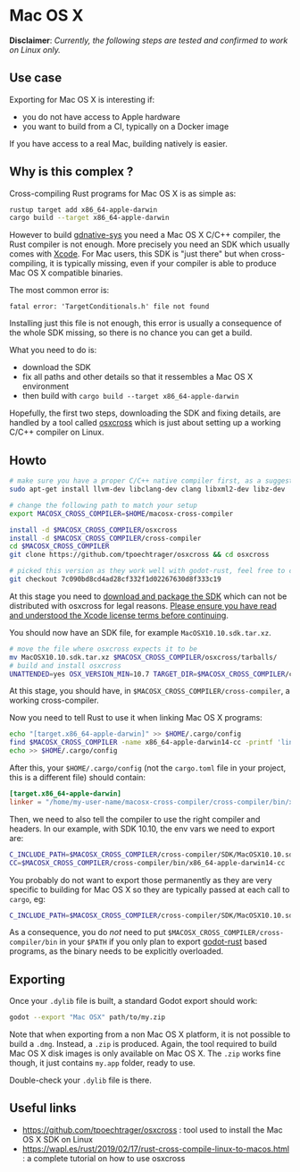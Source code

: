 # Mac OS X

**Disclaimer**: _Currently, the following steps are tested and confirmed to work on Linux only._

## Use case

Exporting for Mac OS X is interesting if:

* you do not have access to Apple hardware
* you want to build from a CI, typically on a Docker image

If you have access to a real Mac, building natively is easier.

## Why is this complex ?

Cross-compiling Rust programs for Mac OS X is as simple as:

```sh
rustup target add x86_64-apple-darwin
cargo build --target x86_64-apple-darwin
```

However to build [gdnative-sys](https://crates.io/crates/gdnative-sys) you
need a Mac OS X C/C++ compiler, the Rust compiler is not enough. More precisely you need
an SDK which usually comes with [Xcode](https://developer.apple.com/xcode/).
For Mac users, this SDK is "just there" but when cross-compiling, it is
typically missing, even if your compiler is able to produce Mac OS X compatible binaries.

The most common error is:

```
fatal error: 'TargetConditionals.h' file not found
```

Installing just this file is not enough, this error is usually a consequence
of the whole SDK missing, so there is no chance you can get a build.

What you need to do is:

* download the SDK
* fix all paths and other details so that it ressembles a Mac OS X environment
* then build with `cargo build --target x86_64-apple-darwin`

Hopefully, the first two steps, downloading the SDK and fixing details,
are handled by a tool called [osxcross](https://github.com/tpoechtrager/osxcross)
which is just about setting up a working C/C++ compiler on Linux.

## Howto

```sh
# make sure you have a proper C/C++ native compiler first, as a suggestion:
sudo apt-get install llvm-dev libclang-dev clang libxml2-dev libz-dev

# change the following path to match your setup
export MACOSX_CROSS_COMPILER=$HOME/macosx-cross-compiler

install -d $MACOSX_CROSS_COMPILER/osxcross
install -d $MACOSX_CROSS_COMPILER/cross-compiler
cd $MACOSX_CROSS_COMPILER
git clone https://github.com/tpoechtrager/osxcross && cd osxcross

# picked this version as they work well with godot-rust, feel free to change
git checkout 7c090bd8cd4ad28cf332f1d02267630d8f333c19
```

At this stage you need to [download and package the SDK](https://github.com/tpoechtrager/osxcross#packaging-the-sdk)
which can not be distributed with osxcross for legal reasons.
[Please ensure you have read and understood the Xcode license terms before continuing](https://www.apple.com/legal/sla/docs/xcode.pdf).

You should now have an SDK file, for example `MacOSX10.10.sdk.tar.xz`.

```sh
# move the file where osxcross expects it to be
mv MacOSX10.10.sdk.tar.xz $MACOSX_CROSS_COMPILER/osxcross/tarballs/
# build and install osxcross
UNATTENDED=yes OSX_VERSION_MIN=10.7 TARGET_DIR=$MACOSX_CROSS_COMPILER/cross-compiler ./build.sh
```

At this stage, you should have, in `$MACOSX_CROSS_COMPILER/cross-compiler`,
a working cross-compiler.

Now you need to tell Rust to use it when linking
Mac OS X programs:

```sh
echo "[target.x86_64-apple-darwin]" >> $HOME/.cargo/config
find $MACOSX_CROSS_COMPILER -name x86_64-apple-darwin14-cc -printf 'linker = "%p"\n' >> $HOME/.cargo/config
echo >> $HOME/.cargo/config
```

After this, your `$HOME/.cargo/config` (not the `cargo.toml` file in your project, this is a different file)
should contain:

```toml
[target.x86_64-apple-darwin]
linker = "/home/my-user-name/macosx-cross-compiler/cross-compiler/bin/x86_64-apple-darwin14-cc"
```

Then, we need to also tell the compiler to use the right compiler and headers.
In our example, with SDK 10.10, the env vars we need to export are:

```sh
C_INCLUDE_PATH=$MACOSX_CROSS_COMPILER/cross-compiler/SDK/MacOSX10.10.sdk/usr/include
CC=$MACOSX_CROSS_COMPILER/cross-compiler/bin/x86_64-apple-darwin14-cc
```

You probably do not want to export those permanently as they are very
specific to building for Mac OS X so they are typically passed at each
call to `cargo`, eg:

```sh
C_INCLUDE_PATH=$MACOSX_CROSS_COMPILER/cross-compiler/SDK/MacOSX10.10.sdk/usr/include CC=$MACOSX_CROSS_COMPILER/cross-compiler/bin/x86_64-apple-darwin14-cc cargo build --release --target x86_64-apple-darwin
```

As a consequence, you do *not* need to put `$MACOSX_CROSS_COMPILER/cross-compiler/bin` in your `$PATH` if
you only plan to export [godot-rust](https://github.com/godot-rust/godot-rust) based programs, as the
binary needs to be explicitly overloaded.

## Exporting

Once your `.dylib` file is built, a standard Godot export should work:

```sh
godot --export "Mac OSX" path/to/my.zip
```

Note that when exporting from a non Mac OS X platform, it is not possible to build a `.dmg`.
Instead, a `.zip` is produced. Again, the tool required to build Mac OS X disk images is
only available on Mac OS X. The `.zip` works fine though, it just contains `my.app`
folder, ready to use.

Double-check your `.dylib` file is there.

## Useful links

* https://github.com/tpoechtrager/osxcross : tool used to install the Mac OS X SDK on Linux
* https://wapl.es/rust/2019/02/17/rust-cross-compile-linux-to-macos.html : a complete tutorial on how to use osxcross
